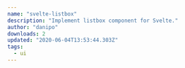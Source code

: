 ```yaml
---
name: "svelte-listbox"
description: "Implement listbox component for Svelte."
author: "danipo"
downloads: 2
updated: "2020-06-04T13:53:44.303Z"
tags: 
  - ui
---
```

